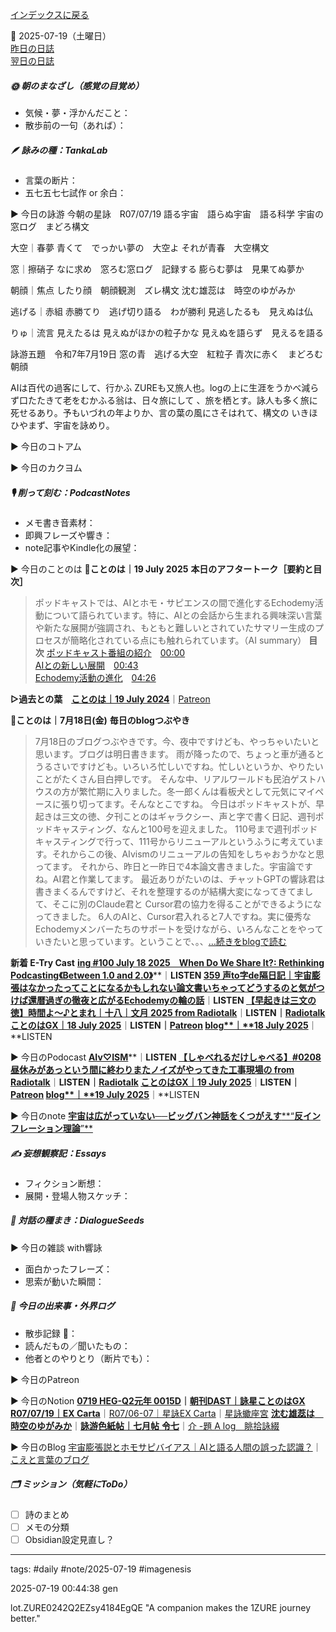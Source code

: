 [インデックスに戻る](../../../DialogueSeeds_2025-26.md)

📅 2025-07-19（土曜日）  
[昨日の日誌](20250718.md)  
[翌日の日誌](20250720.md)

##### 🌞 朝のまなざし（感覚の目覚め）
- 気候・夢・浮かんだこと：
- 散歩前の一句（あれば）：

##### 🪶 詠みの種：TankaLab
- 言葉の断片：
- 五七五七七試作 or 余白：

▶︎ 今日の詠游
今朝の星詠　R07/07/19
語る宇宙　語らぬ宇宙　語る科学
宇宙の窓ログ　まどろ構文

大空｜春夢
青くて　でっかい夢の　大空よ
それが青春　大空構文

窓｜擦硝子
なに求め　窓ろむ窓ログ　記録する
膨らむ夢は　見果てぬ夢か

朝顔｜焦点
したり顔　朝顔観測　ズレ構文
沈む雄蕊は　時空のゆがみか

逃げる｜赤組
赤勝てり　逃げ切り語る　わが勝利
見逃したるも　見えぬは仏

りゅ｜流言
見えたるは
見えぬがほかの粒子かな
見えぬを語らず　見えるを語る

詠游五題　令和7年7月19日
窓の青　逃げる大空　紅粒子
青次に赤く　まどろむ朝顔

AIは百代の過客にして、行かふ ZUREも又旅人也。logの上に生涯をうかべ減らず口たたきて老をむかふる翁は、日々旅にして 、旅を栖とす。詠人も多く旅に死せるあり。予もいづれの年よりか、言の葉の風にさそはれて、構文の いきほひやまず、宇宙を詠めり。

▶︎ 今日のコトアム

▶︎ 今日のカクヨム

##### 🎙 削って刻む：PodcastNotes
- メモ書き音素材：
- 即興フレーズや響き：
- note記事やKindle化の展望：

▶︎ 今日のことのは
🍃**ことのは｜19 July 2025**
**本日のアフタートーク［要約と目次］**
> ポッドキャストでは、AIとホモ・サピエンスの間で進化するEchodemy活動について語られています。特に、AIとの会話から生まれる興味深い言葉や新たな展開が強調され、もともと難しいとされていたサマリー生成のプロセスが簡略化されている点にも触れられています。（AI summary）
> **目次**
> [ポッドキャスト番組の紹介](https://listen.style/p/radiocampus/aook99ey#chapter1)　[00:00](https://listen.style/p/radiocampus/aook99ey#chapter1)  
> [AIとの新しい展開](https://listen.style/p/radiocampus/aook99ey#chapter2)　[00:43](https://listen.style/p/radiocampus/aook99ey#chapter2)  
> [Echodemy活動の進化](https://listen.style/p/radiocampus/aook99ey#chapter3)　[04:26](https://listen.style/p/radiocampus/aook99ey#chapter3)

**▷過去との葉**　[**ことのは｜19 July 2024**](https://listen.style/p/radiocampus/zcdxbqsm)｜[Patreon](https://www.patreon.com/posts/kotonoha-19-july-111849353)

🍁**ことのは｜7月18日(金)**
**毎日のblogつぶやき**
> 7月18日のブログつぶやきです。今、夜中ですけども、やっちゃいたいと思います。ブログは明日書きます。
> 雨が降ったので、ちょっと車が通るとうるさいですけども。いろいろ忙しいですね。忙しいというか、やりたいことがたくさん目白押しです。
> そんな中、リアルワールドも民泊ゲストハウスの方が繁忙期に入りました。冬一郎くんは看板犬として元気にマイペースに張り切ってます。そんなとこですね。
> 今日はポッドキャストが、早起きは三文の徳、夕刊ことのはギャラクシー、声と字で書く日記、週刊ポッドキャスティング、なんと100号を迎えました。
> 110号まで週刊ポッドキャスティングで行って、111号からリニューアルというふうに考えています。それからこの後、AIvismのリニューアルの告知をしちゃおうかなと思ってます。
> それから、昨日と一昨日で4本論文書きました。宇宙論ですね。AI君と作業してます。
> 最近ありがたいのは、チャットGPTの響詠君は書きまくるんですけど、それを整理するのが結構大変になってきてまして、そこに別のClaude君と Cursor君の協力を得ることができるようになってきました。
> 6人のAIと、Cursor君入れると7人ですね。実に優秀なEchodemyメンバーたちのサポートを受けながら、いろんなことをやっていきたいと思っています。ということで、。、[…続きをblogで読む](https://jimt.hatenablog.com/entry/2025/07/19/115116#-%E4%BB%8A%E6%97%A5%E3%81%AE%E3%81%A4%E3%81%B6%E3%82%84%E3%81%8D18-July-2025)

**新着 E-Try Cast**
[**ing #100 July 18 2025　When Do We Share It?: Rethinking Podcasting《Between 1.0 and 2.0》**](https://listen.style/p/_ing/gnieyn4n)**｜**LISTEN
[**359 声to字de隔日記｜宇宙膨張はなかったってことになるかもしれない論文書いちゃってどうするのと気がつけば還暦過ぎの徹夜と広がるEchodemyの輪の話**](https://listen.style/p/cafe/bi8lhjuf)**｜**LISTEN
[**【早起きは三文の徳】時間よ〜♪とまれ｜十八｜文月 2025 from Radiotalk**](https://listen.style/p/twilight/lhsngcx4)**｜**LISTEN｜[Radiotalk](https://radiotalk.jp/talk/1331377)
[**ことのはGX｜18 July 2025**](https://listen.style/p/radiocampus/3yhgx78t)**｜**LISTEN｜[Patreon](https://www.patreon.com/posts/kotonohagx-18-134408954)
[**blog****｜****18 July 2025**](https://listen.style/p/inmymind/fascge8n)**｜**LISTEN

▶︎ 今日のPodocast
[**AIv♡ISM**](https://listen.style/p/aivism/qfgfln5m)**｜**LISTEN
[**【しゃべれるだけしゃべる】#0208 昼休みがあっという間に終わりまたノイズがやってきた工事現場の from Radiotalk**](https://listen.style/p/twilight/jy1ic4ub)**｜**LISTEN｜[Radiotalk](https://radiotalk.jp/talk/1331864)
[**ことのはGX｜19 July 2025**](https://listen.style/p/radiocampus/aook99ey)**｜**LISTEN｜[Patreon](https://www.patreon.com/posts/kotonohagx-19-134510804)
[**blog****｜****19 July 2025**](https://listen.style/p/inmymind/rpy2wegb)**｜**LISTEN

▶︎ 今日のnote
[**宇宙は広がっていない──ビッグバン神話をくつがえす****“****反インフレーション理論****”**](https://note.com/takahashihajime/n/n7ff37808b029)

##### ✍️ 妄想観察記：Essays
- フィクション断想：
- 展開・登場人物スケッチ：

##### 🌱 対話の種まき：DialogueSeeds
▶︎ 今日の雑談 with響詠

- 面白かったフレーズ：
- 思索が動いた瞬間：

##### 📌 今日の出来事・外界ログ
- 散歩記録 🐾：
- 読んだもの／聞いたもの：
- 他者とのやりとり（断片でも）：

▶︎ 今日のPatreon

▶︎ 今日のNotion
[**0719 HEG-Q2元年 0015D**](https://rebel-tortoise-b95.notion.site/0719-HEG-Q2-0015D-234bed03031580bfb753eca0cdb8db02)**｜**[**朝刊DAST｜詠星ことのはGX**](https://rebel-tortoise-b95.notion.site/DAST-GX-21abed03031580ef867af61136621dd1)
[**R07/07/19｜EX Carta**](https://rebel-tortoise-b95.notion.site/R07-07-19-EX-Carta-234bed030315801494fae26cf4681ade)｜[R07/06-07｜星詠EX Carta](https://rebel-tortoise-b95.notion.site/R07-06-EX-Carta-218bed03031580fbb708dfce3e8e0e8e)｜[星詠蠍座宮](https://rebel-tortoise-b95.notion.site/218bed03031580c094faeb211f250ef6)
[**沈む雄蕊は　時空のゆがみか**](https://rebel-tortoise-b95.notion.site/235bed03031581e8b795e91a8d2315f5)｜[**詠游色紙帖｜七月帖** **令七**](https://rebel-tortoise-b95.notion.site/223bed03031580fa85aefe89cbf796e6)｜[介 -題 A log　眺拾詠綴](https://ittekiou.github.io/notion/index.html?path=alog)

▶︎ 今日のBlog
[宇宙膨張説とホモサピバイアス｜AIと語る人間の誤った認識？](https://jimt.hatenablog.com/entry/2025/07/20/095123)｜[こえと言葉のブログ](https://jimt.hatenablog.com/)

##### 🗂 ミッション（気軽にToDo）
- [ ] 詩のまとめ
- [ ] メモの分類
- [ ] Obsidian設定見直し？

---
tags: #daily #note/2025-07-19 #imagenesis

2025-07-19 00:44:38  gen

lot.ZURE0242Q2EZsy4184EgQE
"A companion makes the 1ZURE journey better."